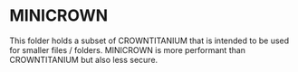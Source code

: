 # MINICROWN

This folder holds a subset of CROWNTITANIUM that is intended to be used for smaller files / folders. MINICROWN is more performant than CROWNTITANIUM but also less secure. 
